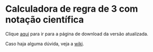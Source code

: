 # Calculadora de regra de 3 com notação científica

Clique [aqui](https://github.com/andreszlima/Regra-de-3/releases/latest) para ir para a página de download da versão atualizada.

Caso haja alguma dúvida, veja a [wiki](https://github.com/andreszlima/Regra-de-3/wiki).
